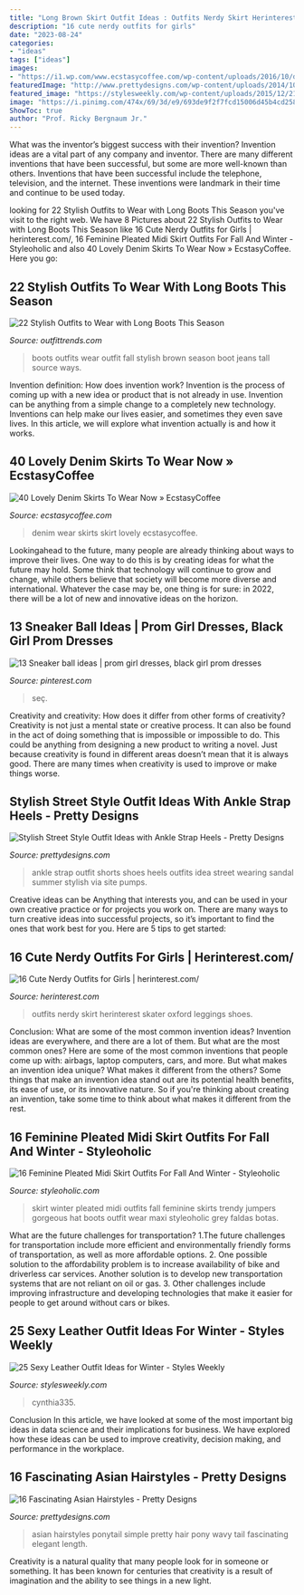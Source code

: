 ```yaml
---
title: "Long Brown Skirt Outfit Ideas : Outfits Nerdy Skirt Herinterest Skater Oxford Leggings Shoes"
description: "16 cute nerdy outfits for girls"
date: "2023-08-24"
categories:
- "ideas"
tags: ["ideas"]
images:
- "https://i1.wp.com/www.ecstasycoffee.com/wp-content/uploads/2016/10/denim-skirt-25.jpg"
featuredImage: "http://www.prettydesigns.com/wp-content/uploads/2014/10/Simple-Ponytail-for-Asian-Hairstyles.jpg"
featured_image: "https://stylesweekly.com/wp-content/uploads/2015/12/21-sexy-leather-looks-for-winter11.jpg"
image: "https://i.pinimg.com/474x/69/3d/e9/693de9f2f7fcd15006d45b4cd258af3a.jpg"
ShowToc: true
author: "Prof. Ricky Bergnaum Jr."
---
```



What was the inventor’s biggest success with their invention?
Invention ideas are a vital part of any company and inventor. There are many different inventions that have been successful, but some are more well-known than others. Inventions that have been successful include the telephone, television, and the internet. These inventions were landmark in their time and continue to be used today.

	

		
looking for 22 Stylish Outfits to Wear with Long Boots This Season you've visit to the right web. We have 8 Pictures about 22 Stylish Outfits to Wear with Long Boots This Season like 16 Cute Nerdy Outfits for Girls | herinterest.com/, 16 Feminine Pleated Midi Skirt Outfits For Fall And Winter - Styleoholic and also 40 Lovely Denim Skirts To Wear Now » EcstasyCoffee. Here you go:
		
    
## 22 Stylish Outfits To Wear With Long Boots This Season

<img loading=lazy src="http://www.outfittrends.com/wp-content/uploads/2015/01/DSC_2897.jpg" onerror="this.onerror=null;this.src='https://tse4.mm.bing.net/th?id=OIP.oIjOd17QT4FQm-CbUp8DCgHaLI&amp;pid=15.1';" alt="22 Stylish Outfits to Wear with Long Boots This Season">

_Source: outfittrends.com_

>boots outfits wear outfit fall stylish brown season boot jeans tall source ways. 

	

Invention definition: How does invention work?
Invention is the process of coming up with a new idea or product that is not already in use. Invention can be anything from a simple change to a completely new technology. Inventions can help make our lives easier, and sometimes they even save lives. In this article, we will explore what invention actually is and how it works.

    
## 40 Lovely Denim Skirts To Wear Now » EcstasyCoffee

<img loading=lazy src="https://i1.wp.com/www.ecstasycoffee.com/wp-content/uploads/2016/10/denim-skirt-25.jpg" onerror="this.onerror=null;this.src='https://tse1.mm.bing.net/th?id=OIP.CHslcNdCrEIZ7qYw930GTgHaLH&amp;pid=15.1';" alt="40 Lovely Denim Skirts To Wear Now » EcstasyCoffee">

_Source: ecstasycoffee.com_

>denim wear skirts skirt lovely ecstasycoffee. 

	

Lookingahead to the future, many people are already thinking about ways to improve their lives. One way to do this is by creating ideas for what the future may hold. Some think that technology will continue to grow and change, while others believe that society will become more diverse and international. Whatever the case may be, one thing is for sure: in 2022, there will be a lot of new and innovative ideas on the horizon.

    
## 13 Sneaker Ball Ideas | Prom Girl Dresses, Black Girl Prom Dresses

<img loading=lazy src="https://i.pinimg.com/474x/69/3d/e9/693de9f2f7fcd15006d45b4cd258af3a.jpg" onerror="this.onerror=null;this.src='https://tse2.mm.bing.net/th?id=OIP.KR3LV1SuS7nLu5kqK5OFIQAAAA&amp;pid=15.1';" alt="13 Sneaker ball ideas | prom girl dresses, black girl prom dresses">

_Source: pinterest.com_

>seç. 

	

Creativity and creativity: How does it differ from other forms of creativity?
Creativity is not just a mental state or creative process. It can also be found in the act of doing something that is impossible or impossible to do. This could be anything from designing a new product to writing a novel. Just because creativity is found in different areas doesn’t mean that it is always good. There are many times when creativity is used to improve or make things worse.

    
## Stylish Street Style Outfit Ideas With Ankle Strap Heels - Pretty Designs

<img loading=lazy src="https://www.prettydesigns.com/wp-content/uploads/2014/06/Black-Outfit-Idea-with-Shorts-and-Ankle-Strap-Shoes.jpg" onerror="this.onerror=null;this.src='https://tse4.mm.bing.net/th?id=OIP.p3mvYuc0tUC1ZQXSJHOBygHaK2&amp;pid=15.1';" alt="Stylish Street Style Outfit Ideas with Ankle Strap Heels - Pretty Designs">

_Source: prettydesigns.com_

>ankle strap outfit shorts shoes heels outfits idea street wearing sandal summer stylish via site pumps. 

	

Creative ideas can be Anything that interests you, and can be used in your own creative practice or for projects you work on. There are many ways to turn creative ideas into successful projects, so it’s important to find the ones that work best for you. Here are 5 tips to get started: 

    
## 16 Cute Nerdy Outfits For Girls | Herinterest.com/

<img loading=lazy src="https://www.herinterest.com/wp-content/uploads/2017/11/nerdy-outfits-girls-05.jpg" onerror="this.onerror=null;this.src='https://tse2.mm.bing.net/th?id=OIP.bl9RRD_yqgviFcx9g2l8KgHaMJ&amp;pid=15.1';" alt="16 Cute Nerdy Outfits for Girls | herinterest.com/">

_Source: herinterest.com_

>outfits nerdy skirt herinterest skater oxford leggings shoes. 

	

Conclusion: What are some of the most common invention ideas?
Invention ideas are everywhere, and there are a lot of them. But what are the most common ones? Here are some of the most common inventions that people come up with: airbags, laptop computers, cars, and more. 
But what makes an invention idea unique? What makes it different from the others? 
Some things that make an invention idea stand out are its potential health benefits, its ease of use, or its innovative nature. So if you're thinking about creating an invention, take some time to think about what makes it different from the rest.

    
## 16 Feminine Pleated Midi Skirt Outfits For Fall And Winter - Styleoholic

<img loading=lazy src="http://i.styleoholic.com/16-Feminine-Pleated-Midi-Skirt-Outfits-For-Fall-And-Winter-15.jpg" onerror="this.onerror=null;this.src='https://tse1.mm.bing.net/th?id=OIP.FZwkwn8W5mPTVyeCPiu-JwAAAA&amp;pid=15.1';" alt="16 Feminine Pleated Midi Skirt Outfits For Fall And Winter - Styleoholic">

_Source: styleoholic.com_

>skirt winter pleated midi outfits fall feminine skirts trendy jumpers gorgeous hat boots outfit wear maxi styleoholic grey faldas botas. 

	

What are the future challenges for transportation?
1.The future challenges for transportation include more efficient and environmentally friendly forms of transportation, as well as more affordable options. 
2. One possible solution to the affordability problem is to increase availability of bike and driverless car services. Another solution is to develop new transportation systems that are not reliant on oil or gas. 
3. Other challenges include improving infrastructure and developing technologies that make it easier for people to get around without cars or bikes.

    
## 25 Sexy Leather Outfit Ideas For Winter - Styles Weekly

<img loading=lazy src="https://stylesweekly.com/wp-content/uploads/2015/12/21-sexy-leather-looks-for-winter11.jpg" onerror="this.onerror=null;this.src='https://tse2.mm.bing.net/th?id=OIP.iNtlBTJJUjruwxKQqkPObQHaMo&amp;pid=15.1';" alt="25 Sexy Leather Outfit Ideas for Winter - Styles Weekly">

_Source: stylesweekly.com_

>cynthia335. 

	

Conclusion
In this article, we have looked at some of the most important big ideas in data science and their implications for business. We have explored how these ideas can be used to improve creativity, decision making, and performance in the workplace.

    
## 16 Fascinating Asian Hairstyles - Pretty Designs

<img loading=lazy src="http://www.prettydesigns.com/wp-content/uploads/2014/10/Simple-Ponytail-for-Asian-Hairstyles.jpg" onerror="this.onerror=null;this.src='https://tse3.mm.bing.net/th?id=OIP.oVL_C46EmI06T1vy4z0yJwHaJ5&amp;pid=15.1';" alt="16 Fascinating Asian Hairstyles - Pretty Designs">

_Source: prettydesigns.com_

>asian hairstyles ponytail simple pretty hair pony wavy tail fascinating elegant length. 

	

Creativity is a natural quality that many people look for in someone or something. It has been known for centuries that creativity is a result of imagination and the ability to see things in a new light.

